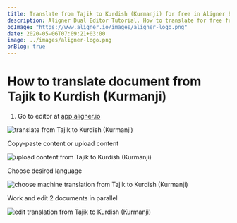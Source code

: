 ```yaml
---
title: Translate from Tajik to Kurdish (Kurmanji) for free in Aligner Editor
description: Aligner Dual Editor Tutorial. How to translate for free from Tajik to Kurdish (Kurmanji). Aligner is multilingual document management platform. 
ogImage: "https://www.aligner.io/images/aligner-logo.png"
date: 2020-05-06T07:09:21+03:00
image: ../images/aligner-logo.png
onBlog: true
---
```


# How to translate document from Tajik to Kurdish (Kurmanji)

1. Go to editor at [app.aligner.io](https://app.aligner.io "Aligner App web page")

![translate from Tajik to Kurdish (Kurmanji)](../aligner-blank-editor.png "translate from Tajik to Kurdish (Kurmanji)")

Copy-paste content or upload content

![upload content from Tajik to Kurdish (Kurmanji)](../aligner-uploaded-document.png "upload content from Tajik to Kurdish (Kurmanji)")

Choose desired language

![choose machine translation from Tajik to Kurdish (Kurmanji)](../aligner-language-dropdown.png "choose machine translation from Tajik to Kurdish (Kurmanji)")

Work and edit 2 documents in parallel

![edit translation from Tajik to Kurdish (Kurmanji)](../aligner-double-sitded-editor.png "edit translation from Tajik to Kurdish (Kurmanji)")

